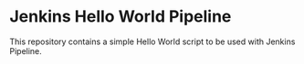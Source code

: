 # Jenkins Hello World Pipeline
This repository contains a simple Hello World script to be used with Jenkins Pipeline.
